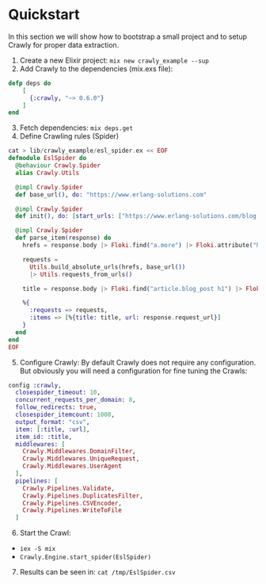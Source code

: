 # Quickstart

In this section we will show how to bootstrap a small project and to setup
Crawly for proper data extraction.

1. Create a new Elixir project: `mix new crawly_example --sup`
2. Add Crawly to the dependencies (mix.exs file):
```elixir
defp deps do
    [
      {:crawly, "~> 0.6.0"}
    ]
end
```
3. Fetch dependencies: `mix deps.get`
4. Define Crawling rules (Spider)
```elixir
cat > lib/crawly_example/esl_spider.ex << EOF
defmodule EslSpider do
  @behaviour Crawly.Spider
  alias Crawly.Utils

  @impl Crawly.Spider
  def base_url(), do: "https://www.erlang-solutions.com"

  @impl Crawly.Spider
  def init(), do: [start_urls: ["https://www.erlang-solutions.com/blog.html"]]

  @impl Crawly.Spider
  def parse_item(response) do
    hrefs = response.body |> Floki.find("a.more") |> Floki.attribute("href")

    requests =
      Utils.build_absolute_urls(hrefs, base_url())
      |> Utils.requests_from_urls()

    title = response.body |> Floki.find("article.blog_post h1") |> Floki.text()

    %{
      :requests => requests,
      :items => [%{title: title, url: response.request_url}]
    }
  end
end
EOF
```

5. Configure Crawly:
By default Crawly does not require any configuration. But obviously you will need
a configuration for fine tuning the Crawls:

```elixir
config :crawly,
  closespider_timeout: 10,
  concurrent_requests_per_domain: 8,
  follow_redirects: true,
  closespider_itemcount: 1000,
  output_format: "csv",
  item: [:title, :url],
  item_id: :title,
  middlewares: [
    Crawly.Middlewares.DomainFilter,
    Crawly.Middlewares.UniqueRequest,
    Crawly.Middlewares.UserAgent
  ],
  pipelines: [
    Crawly.Pipelines.Validate,
    Crawly.Pipelines.DuplicatesFilter,
    Crawly.Pipelines.CSVEncoder,
    Crawly.Pipelines.WriteToFile
  ]
```


6. Start the Crawl:
 - `iex -S mix`
 - `Crawly.Engine.start_spider(EslSpider)`

7. Results can be seen in: `cat /tmp/EslSpider.csv`
